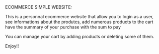 ECOMMERCE SIMPLE WEBSITE:

This is a personnal ecommerce website that allow you to login as a user, see informations about the produtcs, 
add numerous products to the cart have the summary of your purchase with the sum to pay

You can manage your cart by adding products or deleting some of them.

Enjoy!!